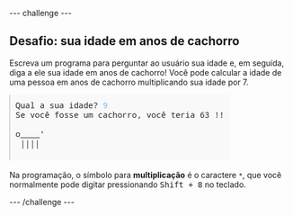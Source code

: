\--- challenge \---

## Desafio: sua idade em anos de cachorro

Escreva um programa para perguntar ao usuário sua idade e, em seguida, diga a ele sua idade em anos de cachorro! Você pode calcular a idade de uma pessoa em anos de cachorro multiplicando sua idade por 7.

![screenshot](images/me-dog-years.png)

Na programação, o símbolo para **multiplicação** é o caractere `*`, que você normalmente pode digitar pressionando <kbd>Shift + 8</kbd> no teclado.

\--- /challenge \---